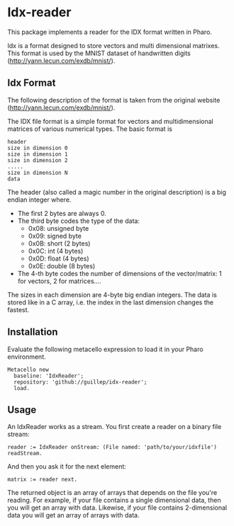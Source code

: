 # Idx-reader
This package implements a reader for the IDX format written in Pharo.

Idx is a format designed to store vectors and multi dimensional matrixes. This format is used by the MNIST dataset of handwritten digits (http://yann.lecun.com/exdb/mnist/).

## Idx Format

The following description of the format is taken from the original website (http://yann.lecun.com/exdb/mnist/).

The IDX file format is a simple format for vectors and multidimensional matrices of various numerical types. The basic format is

```
header 
size in dimension 0 
size in dimension 1 
size in dimension 2 
..... 
size in dimension N 
data
```

The header (also called a magic number in the original description) is a big endian integer where.

- The first 2 bytes are always 0.
- The third byte codes the type of the data: 
  - 0x08: unsigned byte 
  - 0x09: signed byte 
  - 0x0B: short (2 bytes) 
  - 0x0C: int (4 bytes) 
  - 0x0D: float (4 bytes) 
  - 0x0E: double (8 bytes)
- The 4-th byte codes the number of dimensions of the vector/matrix: 1 for vectors, 2 for matrices....

The sizes in each dimension are 4-byte big endian integers.
The data is stored like in a C array, i.e. the index in the last dimension changes the fastest.

## Installation

Evaluate the following metacello expression to load it in your Pharo environment.

```smalltalk
Metacello new
  baseline: 'IdxReader';
  repository: 'github://guillep/idx-reader';
  load.
```

## Usage

An IdxReader works as a stream. You first create a reader on a binary file stream:

```smalltalk
reader := IdxReader onStream: (File named: 'path/to/your/idxfile') readStream.
```

And then you ask it for the next element:

```smalltalk
matrix := reader next.
```

The returned object is an array of arrays that depends on the file you're reading. For example, if your file contains a single dimensional data, then you will get an array with data. Likewise, if your file contains 2-dimensional data you will get an array of arrays with data.

